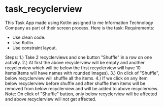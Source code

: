 # task_recyclerview
This Task App made using Kotlin assigned to me Information Technology Company as part of their screen process.
Here is the task:
Requirements:
- Use clean code.
- Use Kotlin.
- Use constraint layout.

Steps:
1.) Take 2 recyclerviews and one button "Shuffle" in a row on one activity.
2.) At first the above recyclerview will be empty and another recyclerview which will be below the first recyclerview will have 10 items(Items will have names with rounded images).
3.) On click of "Shuffle", below recyclerview will shuffle all the items.
4.) If we click on any item below recyclerview before shuffle and after shuffle then items will be removed from below recyclerview and will be added to above recyclerview.
Note: On click of "Shuffle" button, only below recyclerview will be affected and above recyclerview will not get affected.
